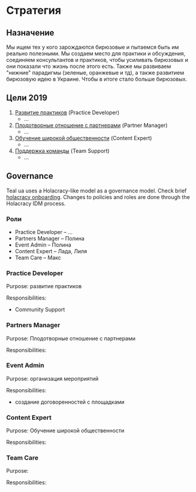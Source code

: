 # Стратегия

## Назначение

Мы ищем тех у кого зарождаются бирюзовые и пытаемся быть им реально полезными. Мы создаем место для практики и обсуждения, соединяем консультантов и практиков, чтобы усиливать бирюзовых и они показали что жизнь после этого есть. Также мы развиваем "нижние" парадигмы \(зеленые, оранжевые и тд\), а также развитием бирюзовую идею в Украине. Чтобы в итоге стало больше бирюзовых.

## Цели 2019

1. [Развитие практиков](razvitie-praktikov.md) \(Practice Developer\)
   * ...
2. [Плодотворные отношение с партнерами](plodotvornye-otnoshenie-s-partnerami.md) \(Partner Manager\)
   * ...
3. [Обучение широкой общественности](obuchenie-shirokoi-obshestvennosti.md) \(Content Expert\)
   * ...
4. [Поддержка команды](podderzhka-komandy.md) \(Team Support\)
   * ...

## Governance

Teal ua uses a Holacracy-like model as a governance model. Check brief [holacracy onboarding](https://wiki.dgov.foundation/org/roles/holacracy). Changes to policies and roles are done through the Holacracy IDM process. 

### Роли

* Practice Developer – ...
* Partners Manager – Полина
* Event Admin – Полина
* Content Expert – Лада, Лиля
* Team Care – Макс

### Practice Developer

Purpose: развитие практиков

Responsibilities:

* Community Support

### Partners Manager

Purpose: Плодотворные отношение с партнерами

Responsibilities:

### Event Admin

Purpose: организация мероприятий

Responsibilities:

* создание договоренностей с площадками

### Content Expert

Purpose: Обучение широкой общественности

Responsibilities:

### Team Care

Purpose:

Responsibilities:


